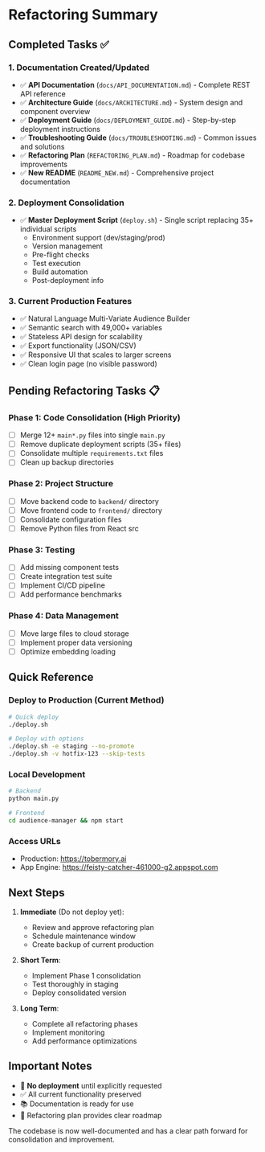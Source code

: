 # Refactoring Summary

## Completed Tasks ✅

### 1. Documentation Created/Updated
- ✅ **API Documentation** (`docs/API_DOCUMENTATION.md`) - Complete REST API reference
- ✅ **Architecture Guide** (`docs/ARCHITECTURE.md`) - System design and component overview
- ✅ **Deployment Guide** (`docs/DEPLOYMENT_GUIDE.md`) - Step-by-step deployment instructions
- ✅ **Troubleshooting Guide** (`docs/TROUBLESHOOTING.md`) - Common issues and solutions
- ✅ **Refactoring Plan** (`REFACTORING_PLAN.md`) - Roadmap for codebase improvements
- ✅ **New README** (`README_NEW.md`) - Comprehensive project documentation

### 2. Deployment Consolidation
- ✅ **Master Deployment Script** (`deploy.sh`) - Single script replacing 35+ individual scripts
  - Environment support (dev/staging/prod)
  - Version management
  - Pre-flight checks
  - Test execution
  - Build automation
  - Post-deployment info

### 3. Current Production Features
- ✅ Natural Language Multi-Variate Audience Builder
- ✅ Semantic search with 49,000+ variables
- ✅ Stateless API design for scalability
- ✅ Export functionality (JSON/CSV)
- ✅ Responsive UI that scales to larger screens
- ✅ Clean login page (no visible password)

## Pending Refactoring Tasks 📋

### Phase 1: Code Consolidation (High Priority)
- [ ] Merge 12+ `main*.py` files into single `main.py`
- [ ] Remove duplicate deployment scripts (35+ files)
- [ ] Consolidate multiple `requirements.txt` files
- [ ] Clean up backup directories

### Phase 2: Project Structure
- [ ] Move backend code to `backend/` directory
- [ ] Move frontend code to `frontend/` directory
- [ ] Consolidate configuration files
- [ ] Remove Python files from React src

### Phase 3: Testing
- [ ] Add missing component tests
- [ ] Create integration test suite
- [ ] Implement CI/CD pipeline
- [ ] Add performance benchmarks

### Phase 4: Data Management
- [ ] Move large files to cloud storage
- [ ] Implement proper data versioning
- [ ] Optimize embedding loading

## Quick Reference

### Deploy to Production (Current Method)
```bash
# Quick deploy
./deploy.sh

# Deploy with options
./deploy.sh -e staging --no-promote
./deploy.sh -v hotfix-123 --skip-tests
```

### Local Development
```bash
# Backend
python main.py

# Frontend
cd audience-manager && npm start
```

### Access URLs
- Production: https://tobermory.ai
- App Engine: https://feisty-catcher-461000-g2.appspot.com

## Next Steps

1. **Immediate** (Do not deploy yet):
   - Review and approve refactoring plan
   - Schedule maintenance window
   - Create backup of current production

2. **Short Term**:
   - Implement Phase 1 consolidation
   - Test thoroughly in staging
   - Deploy consolidated version

3. **Long Term**:
   - Complete all refactoring phases
   - Implement monitoring
   - Add performance optimizations

## Important Notes

- 🚫 **No deployment** until explicitly requested
- ✅ All current functionality preserved
- 📚 Documentation is ready for use
- 🔧 Refactoring plan provides clear roadmap

The codebase is now well-documented and has a clear path forward for consolidation and improvement.